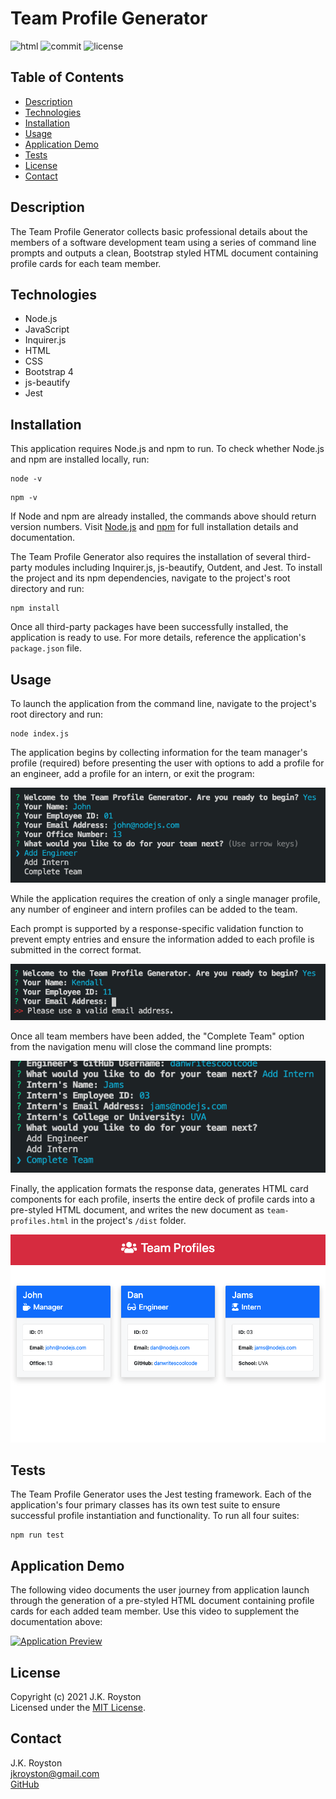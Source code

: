 # Team Profile Generator

![html](https://img.shields.io/github/languages/top/jxhnkndl/team-profile-generator?style=plastic)
![commit](https://img.shields.io/github/last-commit/jxhnkndl/team-profile-generator?style=plastic)
![license](https://img.shields.io/static/v1?label=license&message=MIT&color=orange&style=plastic)


## Table of Contents
* [Description](#description)
* [Technologies](#technologies)
* [Installation](#installation)
* [Usage](#usage)
* [Application Demo](#application-demo)
* [Tests](#tests)
* [License](#license)
* [Contact](#contact)


## Description
The Team Profile Generator collects basic professional details about the members of a software development team using a series of command line prompts and outputs a clean, Bootstrap styled HTML document containing profile cards for each team member.


## Technologies
* Node.js
* JavaScript
* Inquirer.js
* HTML
* CSS
* Bootstrap 4
* js-beautify
* Jest


## Installation
This application requires Node.js and npm to run. To check whether Node.js and npm are installed locally, run:
```
node -v
```
```
npm -v
```
If Node and npm are already installed, the commands above should return version numbers. Visit [Node.js](http://www.nodejs.org/) and [npm](https://docs.npmjs.com/downloading-and-installing-node-js-and-npm) for full installation details and documentation.  

The Team Profile Generator also requires the installation of several third-party modules including Inquirer.js, js-beautify, Outdent, and Jest. To install the project and its npm dependencies, navigate to the project's root directory and run:
```
npm install
```
Once all third-party packages have been successfully installed, the application is ready to use. For more details, reference the application's `package.json` file.


## Usage
To launch the application from the command line, navigate to the project's root directory and run:

```
node index.js
```


The application begins by collecting information for the team manager's profile (required) before presenting the user with options to add a profile for an engineer, add a profile for an intern, or exit the program:

![Preview-1](assets/screenshots/team-profile-generator-01.png)

While the application requires the creation of only a single manager profile, any number of engineer and intern profiles can be added to the team.  

Each prompt is supported by a response-specific validation function to prevent empty entries and ensure the information added to each profile is submitted in the correct format.

![Preview-2](assets/screenshots/team-profile-generator-02.png)

Once all team members have been added, the "Complete Team" option from the navigation menu will close the command line prompts:

![Preview-3](assets/screenshots/team-profile-generator-03.png)

Finally, the application formats the response data, generates HTML card components for each profile, inserts the entire deck of profile cards into a pre-styled HTML document, and writes the new document as `team-profiles.html` in the project's `/dist` folder.

![Preview-4](assets/screenshots/team-profile-generator-04.png)


## Tests
The Team Profile Generator uses the Jest testing framework. Each of the application's four primary classes has its own test suite to ensure successful profile instantiation and functionality. To run all four suites:
```
npm run test
```


## Application Demo
The following video documents the user journey from application launch through the generation of a pre-styled HTML document containing profile cards for each added team member. Use this video to supplement the documentation above: 

[![Application Preview](assets/demo-gifs/team-profile-generator-demo.gif)](https://drive.google.com/file/d/1nJ2gbuWn2ufELPXuDB2jVWeGVIfOp53m/view)


## License
Copyright (c) 2021 J.K. Royston  
Licensed under the [MIT License](https://opensource.org/licenses/MIT).


## Contact
J.K. Royston  
<jkroyston@gmail.com>  
[GitHub](https://www.github.com/jxhnkndl)